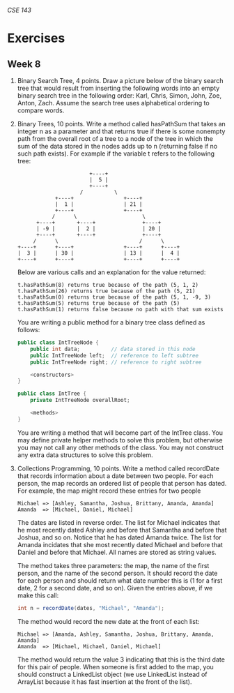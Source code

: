 _CSE 143_
# Exercises
## Week 8

1. Binary Search Tree, 4 points.  Draw a picture below of the binary search tree that would result from inserting the following words into an empty binary search tree in the following order: Karl, Chris, Simon, John, Zoe, Anton, Zach.  Assume the search tree uses alphabetical ordering to compare words.

1. Binary Trees, 10 points. Write a method called hasPathSum that takes an integer n as a parameter and that returns true if there is some nonempty path from the overall root of a tree to a node of the tree in which the sum of the data stored in the nodes adds up to n (returning false if no such path exists). For example if the variable t refers to the following tree:

	```
	                       +----+
	                       |  5 |
	                       +----+
	                    /          \
	            +----+                +----+
	            |  1 |                | 21 |
	            +----+                +----+
	           /      \                     \
	      +----+       +----+               +----+
	      | -9 |       |  2 |               | 20 |
	      +----+       +----+               +----+
	     /      \                          /      \
	+----+      +----+                +----+      +----+
	|  3 |      | 30 |                | 13 |      |  4 |
	+----+      +----+                +----+      +----+
	```

	Below are various calls and an explanation for the value returned:

	```
	t.hasPathSum(8) returns true because of the path (5, 1, 2)
	t.hasPathSum(26) returns true because of the path (5, 21)
	t.hasPathSum(0) returns true because of the path (5, 1, -9, 3)
	t.hasPathSum(5) returns true because of the path (5)
	t.hasPathSum(1) returns false because no path with that sum exists
	```

	You are writing a public method for a binary tree class defined as follows:

	```java
	public class IntTreeNode {
		public int data;          // data stored in this node
		public IntTreeNode left;  // reference to left subtree
		public IntTreeNode right; // reference to right subtree

		<constructors>
	}

	public class IntTree {
		private IntTreeNode overallRoot;

		<methods>
	}
	```
	You are writing a method that will become part of the IntTree class. You may define private helper methods to solve this problem, but otherwise you may not call any other methods of the class. You may not construct any extra data structures to solve this problem.

1. Collections Programming, 10 points.  Write a method called recordDate that records information about a date between two people. For each person, the map records an ordered list of people that person has dated. For example, the map might record these entries for two people

	```
	Michael => [Ashley, Samantha, Joshua, Brittany, Amanda, Amanda]
	Amanda  => [Michael, Daniel, Michael]
	```

	The dates are listed in reverse order. The list for Michael indicates that he most recently dated Ashley and before that Samantha and before that Joshua, and so on.  Notice that he has dated Amanda twice. The list for Amanda incidates that she most recently dated Michael and before that Daniel and before that Michael. All names are stored as string values.

	The method takes three parameters: the map, the name of the first person, and the name of the second person. It should record the date for each person and should return what date number this is (1 for a first date, 2 for a second date, and so on). Given the entries above, if we make this call:

	```java
	int n = recordDate(dates, "Michael", "Amanda");
	```

	The method would record the new date at the front of each list:

	```
	Michael => [Amanda, Ashley, Samantha, Joshua, Brittany, Amanda, Amanda]
	Amanda  => [Michael, Michael, Daniel, Michael]
	```

	The method would return the value 3 indicating that this is the third date for this pair of people.  When someone is first added to the map, you should construct a LinkedList object (we use LinkedList instead of ArrayList because it has fast insertion at the front of the list).